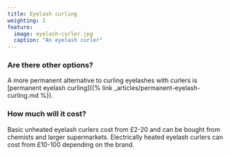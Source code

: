 ```yaml
---
title: Eyelash curling
weighting: 2
feature:
  image: eyelash-curler.jpg
  caption: "An eyelash curler"
---
```


### Are there other options?

A more permanent alternative to curling eyelashes with curlers is [permanent eyelash curling]({% link _articles/permanent-eyelash-curling.md %}).

### How much will it cost?

Basic unheated eyelash curlers cost from £2-20 and can be bought from chemists and larger supermarkets. Electrically heated eyelash curlers can cost from £10-100 depending on the brand.